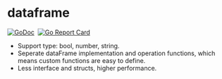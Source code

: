 # dataframe

[![GoDoc](https://godoc.org/github.com/awterman/dataframe?status.svg)](https://godoc.org/github.com/awterman/dataframe)&nbsp;
[![Go Report Card](https://goreportcard.com/badge/github.com/awterman/dataframe)](https://goreportcard.com/report/github.com/awterman/dataframe)

- Support type: bool, number, string.
- Seperate dataFrame implementation and operation functions, which means custom functions are easy to define.
- Less interface and structs, higher performance.
